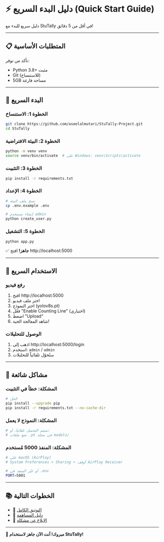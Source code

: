 # ⚡ دليل البدء السريع (Quick Start Guide)

دليل سريع للبدء مع StuTally في أقل من 5 دقائق!

---

## 📋 المتطلبات الأساسية

تأكد من توفر:
- Python 3.8+ مثبت
- Git (للاستنساخ)
- 5GB مساحة فارغة

---

## 🚀 البدء السريع

### الخطوة 1: الاستنساخ
```bash
git clone https://github.com/aseelalmutari/StuTally-Project.git
cd StuTally
```

### الخطوة 2: البيئة الافتراضية
```bash
python -m venv venv
source venv/bin/activate  # على Windows: venv\Scripts\activate
```

### الخطوة 3: التثبيت
```bash
pip install -r requirements.txt
```

### الخطوة 4: الإعداد
```bash
# نسخ ملف البيئة
cp .env.example .env

# إنشاء مستخدم admin
python create_user.py
```

### الخطوة 5: التشغيل
```bash
python app.py
```

✅ **جاهز!** افتح http://localhost:5000

---

## 🎯 الاستخدام السريع

### رفع فيديو
1. افتح http://localhost:5000
2. اختر ملف فيديو
3. اختر النموذج (yolov8s.pt)
4. فعّل "Enable Counting Line" (اختياري)
5. اضغط "Upload"
6. شاهد المعالجة الحية!

### الوصول للتحليلات
1. اذهب إلى http://localhost:5000/login
2. استخدم: `admin` / `admin`
3. ستُحوّل تلقائياً للتحليلات

---

## 🔧 مشاكل شائعة

### المشكلة: خطأ في التثبيت
```bash
# الحل
pip install --upgrade pip
pip install -r requirements.txt --no-cache-dir
```

### المشكلة: النموذج لا يعمل
```bash
# سيتم التحميل تلقائياً، أو:
# ضع ملفات .pt في مجلد models/
```

### المشكلة: المنفذ 5000 مُستخدم
```bash
# على macOS (AirPlay)
# System Preferences > Sharing > أوقف AirPlay Receiver

# أو غيّر المنفذ في .env
PORT=5001
```

---

## 📚 الخطوات التالية

- 📖 [التوثيق الكامل](../README.md)
- 🤝 [دليل المساهمة](../CONTRIBUTING.md)
- 🐛 [الإبلاغ عن مشكلة](https://github.com/aseelalmutari/StuTally-Project/issues)

---

**🎉 مبروك! أنت الآن جاهز لاستخدام StuTally!**

